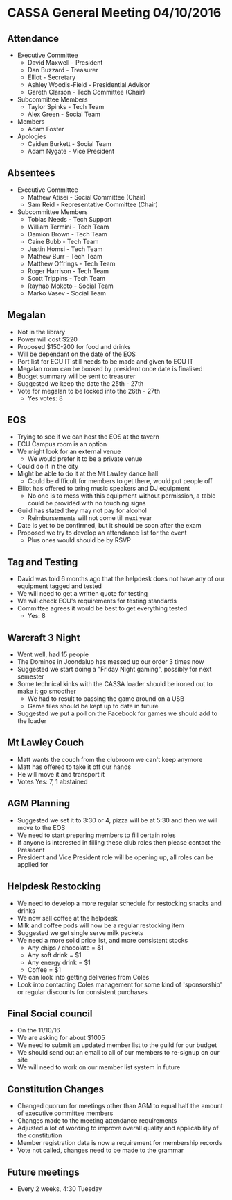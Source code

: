 CASSA General Meeting 04/10/2016
================================
Attendance
----------
* Executive Committee
    * David Maxwell - President 
    * Dan Buzzard - Treasurer
    * Elliot - Secretary
	* Ashley Woodis-Field - Presidential Advisor
	* Gareth Clarson - Tech Committee (Chair)
* Subcommittee Members
	* Taylor Spinks - Tech Team
	* Alex Green - Social Team
* Members
	* Adam Foster
* Apologies
	* Caiden Burkett - Social Team
	* Adam Nygate - Vice President

Absentees
---------
* Executive Committee
	* Mathew Atisei - Social Committee (Chair)
	* Sam Reid - Representative Committee (Chair)
* Subcommittee Members
	* Tobias Needs - Tech Support
	* William Termini - Tech Team 
	* Damion Brown - Tech Team 
	* Caine Bubb - Tech Team 
	* Justin Homsi - Tech Team 
	* Mathew Burr - Tech Team 
	* Matthew Offrings - Tech Team
	* Roger Harrison - Tech Team 
	* Scott Trippins - Tech Team 
	* Rayhab Mokoto - Social Team
	* Marko Vasev - Social Team

Megalan
-----------
* Not in the library
* Power will cost $220
* Proposed $150-200 for food and drinks
* Will be dependant on the date of the EOS
* Port list for ECU IT still needs to be made and given to ECU IT
* Megalan room can be booked by president once date is finalised
* Budget summary will be sent to treasurer
* Suggested we keep the date the 25th - 27th
* Vote for megalan to be locked into the 26th - 27th
	* Yes votes: 8

EOS
------
* Trying to see if we can host the EOS at the tavern
* ECU Campus room is an option
* We might look for an external venue
	* We would prefer it to be a private venue
* Could do it in the city
* Might be able to do it at the Mt Lawley dance hall
	* Could be difficult for members to get there, would put people off
* Elliot has offered to bring music speakers and DJ equipment
	* No one is to mess with this equipment without permission, a table could be provided with no touching signs
* Guild has stated they may not pay for alcohol
	* Reimbursements will not come till next year
* Date is yet to be confirmed, but it should be soon after the exam
* Proposed we try to develop an attendance list for the event
	* Plus ones would should be by RSVP

Tag and Testing
---------------
* David was told 6 months ago that the helpdesk does not have any of our equipment tagged and tested
* We will need to get a written quote for testing
* We will check ECU's requirements for testing standards
* Committee agrees it would be best to get everything tested
	* Yes: 8

Warcraft 3 Night
---------------
* Went well, had 15 people
* The Dominos in Joondalup has messed up our order 3 times now
* Suggested we start doing a "Friday Night gaming", possibly for next semester
* Some technical kinks with the CASSA loader should be ironed out to make it go smoother
	* We had to result to passing the game around on a USB
	* Game files should be kept up to date in future
* Suggested we put a poll on the Facebook for games we should add to the loader

Mt Lawley Couch
--------------
* Matt wants the couch from the clubroom we can't keep anymore
* Matt has offered to take it off our hands
* He will move it and transport it
* Votes Yes: 7, 1 abstained

AGM Planning
-----------
* Suggested we set it to 3:30 or 4, pizza will be at 5:30 and then we will move to the EOS
* We need to start preparing members to fill certain roles
* If anyone is interested in filling these club roles then please contact the President
* President and Vice President role will be opening up, all roles can be applied for

Helpdesk Restocking
------------------
* We need to develop a more regular schedule for restocking snacks and drinks
* We now sell coffee at the helpdesk
* Milk and coffee pods will now be a regular restocking item
* Suggested we get single serve milk packets
* We need a more solid price list, and more consistent stocks
	* Any chips / chocolate = $1
	* Any soft drink = $1
	* Any energy drink = $1
	* Coffee = $1
* We can look into getting deliveries from Coles
* Look into contacting Coles management for some kind of 'sponsorship' or regular discounts for consistent purchases

Final Social council
--------------------
* On the 11/10/16
* We are asking for about $1005
* We need to submit an updated member list to the guild for our budget
* We should send out an email to all of our members to re-signup on our site
* We will need to work on our member list system in future 

Constitution Changes
-------------------
* Changed quorum for meetings other than AGM to equal half the amount of executive committee members
* Changes made to the meeting attendance requirements
* Adjusted a lot of wording to improve overall quality and applicability of the constitution
* Member registration data is now a requirement for membership records
* Vote not called, changes need to be made to the grammar



Future meetings
--------------
* Every 2 weeks, 4:30 Tuesday
